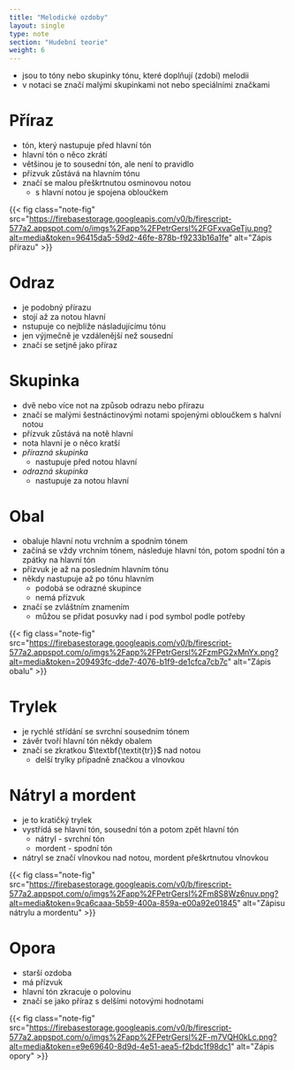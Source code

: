 ```yaml
---
title: "Melodické ozdoby"
layout: single
type: note
section: "Hudební teorie"
weight: 6
---
```

- jsou to tóny nebo skupinky tónu, které doplňují (zdobí) melodii
- v notaci se značí malými skupinkami not nebo speciálními značkami
# Příraz
- tón, který nastupuje před hlavní tón
- hlavní tón o něco zkrátí
- většinou je to sousední tón, ale není to pravidlo
- přízvuk zůstává na hlavním tónu
- značí se malou přeškrtnutou osminovou notou
    - s hlavní notou je spojena obloučkem
    
{{< fig class="note-fig" src="https://firebasestorage.googleapis.com/v0/b/firescript-577a2.appspot.com/o/imgs%2Fapp%2FPetrGersl%2FGFxvaGeTju.png?alt=media&token=96415da5-59d2-46fe-878b-f9233b16a1fe" alt="Zápis přírazu" >}}

# Odraz
- je podobný přírazu
- stojí až za notou hlavní
- nstupuje co nejblíže násladujícímu tónu
- jen výjmečně je vzdálenější než sousední
- značí se setjně jako příraz
# Skupinka
- dvě nebo více not na způsob odrazu nebo přírazu
- značí se malými šestnáctinovými notami spojenými obloučkem s halvní notou
- přízvuk zůstává na notě hlavní
- nota hlavní je o něco kratší
- _přírazná skupinka_
    - nastupuje před notou hlavní
- _odrazná skupinka_
    - nastupuje za notou hlavní
# Obal
- obaluje hlavní notu vrchním a spodním tónem
- začíná se vždy vrchním tónem, následuje hlavní tón, potom spodní tón a zpátky na hlavní tón
- přízvuk je až na posledním hlavním tónu
- někdy nastupuje až po tónu hlavním
    - podobá se odrazné skupince
    - nemá přízvuk
- značí se zvláštním znamením
    - můžou se přidat posuvky nad i pod symbol podle potřeby

{{< fig class="note-fig" src="https://firebasestorage.googleapis.com/v0/b/firescript-577a2.appspot.com/o/imgs%2Fapp%2FPetrGersl%2FzmPG2xMnYx.png?alt=media&token=209493fc-dde7-4076-b1f9-de1cfca7cb7c" alt="Zápis obalu" >}}

# Trylek
- je rychlé střídání se svrchní sousedním tónem
- závěr tvoří hlavní tón někdy obalem
- značí se zkratkou $\textbf{\textit{tr}}$ nad notou
    - delší trylky případně značkou a vlnovkou
# Nátryl a mordent
- je to kratičký trylek
- vystřídá se hlavní tón, sousední tón a potom zpět hlavní tón
    - nátryl - svrchní tón
    - mordent - spodní tón
- nátryl se značí vlnovkou nad notou, mordent přeškrtnutou vlnovkou

{{< fig class="note-fig" src="https://firebasestorage.googleapis.com/v0/b/firescript-577a2.appspot.com/o/imgs%2Fapp%2FPetrGersl%2Fm8S8Wz6nuv.png?alt=media&token=9ca6caaa-5b59-400a-859a-e00a92e01845" alt="Zápisu nátrylu a mordentu" >}}

# Opora
- starší ozdoba
- má přízvuk
- hlavní tón zkracuje o polovinu
- značí se jako příraz s delšími notovými hodnotami

{{< fig class="note-fig" src="https://firebasestorage.googleapis.com/v0/b/firescript-577a2.appspot.com/o/imgs%2Fapp%2FPetrGersl%2F-m7VQH0kLc.png?alt=media&token=e9e69640-8d9d-4e51-aea5-f2bdc1f98dc1" alt="Zápis opory" >}}